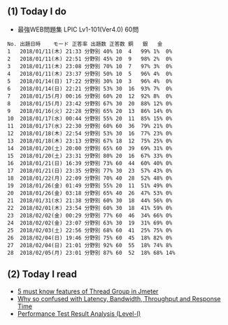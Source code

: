 ## (1) Today I do

- 最強WEB問題集 LPIC Lv1-101(Ver4.0) 60問

```
No.	出題日時	モード	正答率	出題数	正答数	銅	銀	金
1	2018/01/11(木) 21:33	分野別	40%	10	4	99%	1%	0%
2	2018/01/11(木) 22:51	分野別	45%	20	9	98%	2%	0%
3	2018/01/11(木) 23:08	分野別	70%	10	7	97%	3%	0%
4	2018/01/11(木) 23:37	分野別	50%	10	5	96%	4%	0%
5	2018/01/14(日) 17:22	分野別	30%	10	3	96%	4%	0%
6	2018/01/14(日) 22:21	分野別	53%	30	16	93%	7%	0%
7	2018/01/15(月) 00:16	分野別	60%	20	12	92%	8%	0%
8	2018/01/15(月) 23:42	分野別	67%	30	20	88%	12%	0%
9	2018/01/16(火) 22:28	分野別	65%	20	13	86%	14%	0%
10	2018/01/17(水) 00:44	分野別	55%	20	11	85%	15%	0%
11	2018/01/17(水) 22:30	分野別	60%	60	36	79%	21%	0%
12	2018/01/18(木) 22:54	分野別	53%	30	16	77%	23%	0%
13	2018/01/18(木) 23:13	分野別	67%	18	12	75%	25%	0%
14	2018/01/20(土) 20:00	分野別	65%	60	39	69%	31%	0%
15	2018/01/20(土) 23:31	分野別	80%	20	16	67%	33%	0%
16	2018/01/21(日) 16:39	分野別	73%	60	44	60%	40%	0%
17	2018/01/21(日) 23:35	分野別	77%	30	23	57%	43%	0%
18	2018/01/22(月) 22:09	分野別	70%	40	28	52%	48%	0%
19	2018/01/26(金) 01:49	分野別	55%	20	11	51%	49%	0%
20	2018/01/26(金) 03:18	分野別	65%	40	26	47%	53%	0%
21	2018/01/31(水) 21:38	分野別	60%	30	18	44%	56%	0%
22	2018/02/01(木) 23:54	分野別	60%	30	18	41%	59%	0%
23	2018/02/02(金) 00:29	分野別	77%	60	46	34%	66%	0%
24	2018/02/02(金) 23:07	分野別	63%	30	19	31%	69%	0%
25	2018/02/03(土) 22:56	分野別	68%	60	41	25%	75%	0%
26	2018/02/04(日) 19:46	分野別	75%	60	45	18%	82%	0%
27	2018/02/04(日) 21:01	分野別	92%	60	55	18%	74%	8%
28	2018/02/05(月) 23:01	分野別	87%	60	52	18%	68%	14%
```

## (2) Today I read

- [5 must know features of Thread Group in Jmeter](http://www.testingjournals.com/5-must-know-features-thread-group-jmeter/)
- [Why so confused with Latency, Bandwidth, Throughput and Response Time](http://perfmatrix.blogspot.jp/2016/12/latency-bandwidth-throughput-responsetime.html)
- [Performance Test Result Analysis (Level-I)](http://perfmatrix.blogspot.jp/2017/02/performance-testing-analysis-level-i.html)